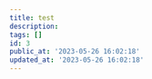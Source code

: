 ```yaml
---
title: test
description:
tags: []
id: 3
public_at: '2023-05-26 16:02:18'
updated_at: '2023-05-26 16:02:18'
---
```


##
